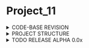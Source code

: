 # Project_11

<details><summary>CODE-BASE REVISION</summary>
<p>

- [ ] 26/12/2022 

</p>
</details>

<details><summary>PROJECT STRUCTURE</summary>
<p>

- [X] KERNEL
- [X] ENGINE
- [X] VISION
- [X] DATABASE
- [ ] GUI

</p>
</details>

<details><summary>TODO RELEASE ALPHA 0.0x</summary>
<p>
  
- [x] DATABASE:     database sample connected and tested
- [ ] DATABASE:     <del>design first RDBTest</del>
- [x] DATABASE:     test db/table which, relying on the filesystem, takes care of the storage and retriving of patterns that are passed to the system for labeling and identification
- [ ] DICTIONARY:   <del>complete symbols table for dictionary</del>
- [x] DICTIONARY:   improved string processing to send input translation
- [ ] ENGINE  :     add operators and loops management
- [x] ENGINE:       added the first commanand [GO] powerd by computer vision
- [ ] FILESYSTEM:   environment monitor and filesystem hilevel control [OPTIONAL]
- [ ] FILESYSTEM:   enable sub-directoring
- [x] GUI:          framework connected
- [ ] GUI:          first interface for wrap the program and manage local version
- [x] INPUT:        insertion improved
- [x] KERNEL:       [PARTIAL] map direct commands by keyboard https://learn.microsoft.com/en-us/windows/win32/inputdev/virtual-key-codes
- [x] machine_view: start sampling for conditional programming
- [x] machine_view: added method for handle windows frame to cv::Mat
- [x] machine_view: added method for create and display histograms
- [x] machine_view: added main method for parse frames, find matches, evaluate histograms
- [x] machine_view: added bootstrap
- [ ] MAPPING:      start study view mapping for data retrival
- [ ] UIX:          batch execution of scripts
- [ ] UIX:          edit existing file feature
- [ ] VOCAL RECOG:  start sampling [OPTIONAL]
  
</p>
</details>

